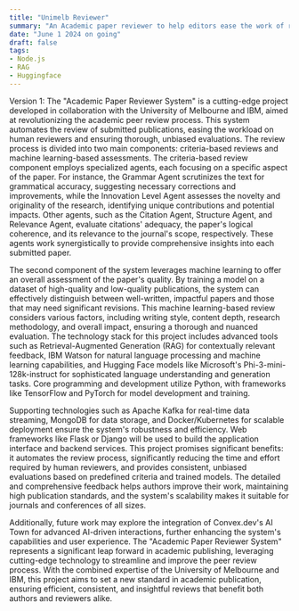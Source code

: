 ```yaml
---
title: "Unimelb Reviewer"
summary: "An Academic paper reviewer to help editors ease the work of reviewers"
date: "June 1 2024 on going"
draft: false
tags:
- Node.js
- RAG
- Huggingface
---
```


Version 1:
The "Academic Paper Reviewer System" is a cutting-edge project developed in collaboration with the University of Melbourne and IBM, aimed at revolutionizing the academic peer review process. This system automates the review of submitted publications, easing the workload on human reviewers and ensuring thorough, unbiased evaluations. The review process is divided into two main components: criteria-based reviews and machine learning-based assessments. The criteria-based review component employs specialized agents, each focusing on a specific aspect of the paper. For instance, the Grammar Agent scrutinizes the text for grammatical accuracy, suggesting necessary corrections and improvements, while the Innovation Level Agent assesses the novelty and originality of the research, identifying unique contributions and potential impacts. Other agents, such as the Citation Agent, Structure Agent, and Relevance Agent, evaluate citations' adequacy, the paper's logical coherence, and its relevance to the journal's scope, respectively. These agents work synergistically to provide comprehensive insights into each submitted paper.

The second component of the system leverages machine learning to offer an overall assessment of the paper's quality. By training a model on a dataset of high-quality and low-quality publications, the system can effectively distinguish between well-written, impactful papers and those that may need significant revisions. This machine learning-based review considers various factors, including writing style, content depth, research methodology, and overall impact, ensuring a thorough and nuanced evaluation. The technology stack for this project includes advanced tools such as Retrieval-Augmented Generation (RAG) for contextually relevant feedback, IBM Watson for natural language processing and machine learning capabilities, and Hugging Face models like Microsoft's Phi-3-mini-128k-instruct for sophisticated language understanding and generation tasks. Core programming and development utilize Python, with frameworks like TensorFlow and PyTorch for model development and training.

Supporting technologies such as Apache Kafka for real-time data streaming, MongoDB for data storage, and Docker/Kubernetes for scalable deployment ensure the system's robustness and efficiency. Web frameworks like Flask or Django will be used to build the application interface and backend services. This project promises significant benefits: it automates the review process, significantly reducing the time and effort required by human reviewers, and provides consistent, unbiased evaluations based on predefined criteria and trained models. The detailed and comprehensive feedback helps authors improve their work, maintaining high publication standards, and the system's scalability makes it suitable for journals and conferences of all sizes.

Additionally, future work may explore the integration of Convex.dev's AI Town for advanced AI-driven interactions, further enhancing the system's capabilities and user experience. The "Academic Paper Reviewer System" represents a significant leap forward in academic publishing, leveraging cutting-edge technology to streamline and improve the peer review process. With the combined expertise of the University of Melbourne and IBM, this project aims to set a new standard in academic publication, ensuring efficient, consistent, and insightful reviews that benefit both authors and reviewers alike.